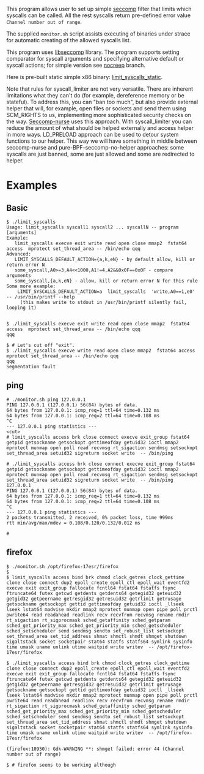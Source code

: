 This program allows user to set up simple [seccomp][1] filter that limits 
which syscalls can be called. All the rest syscalls return pre-defined error 
value `Channel number out of range`.

The supplied `monitor.sh` script assists executing of binaries under strace for automatic creating of the allowed syscalls list.

This program uses [libseccomp][2] library. 
The program supports setting comparator for syscall arguments and 
specifying alternative default or syscall actions; for simple version see 
[nocreep][5] branch.

Here is pre-built static simple x86 binary: [limit_syscalls_static][3].

Note that rules for syscall_limiter are not very versatile. 
There are inherent limitations what they can't do 
(for example, dereference memory or be stateful). 
To address this, you can "ban too much", but also provide external helper that will, 
for example, open files or sockets and send them using SCM_RIGHTS to us, implementing 
more sophisticated security checks on the way. [Seccomp-nurse][6] uses this approach. 
With syscall_limiter you can reduce the amount of what should be helped externally and access helper in more ways.
LD_PRELOAD approach can be used to detour system functions to our helper. This way we will have something in middle between seccomp-nurse and pure-BPF-seccomp-no-helper approaches: some syscalls are just banned, some are just allowed and some are redirected to helper.

Examples
===

Basic
---

```
$ ./limit_syscalls
Usage: limit_syscalls syscall1 syscall2 ... syscallN -- program [arguments]
Example:
   limit_syscalls execve exit write read open close mmap2  fstat64 access  mprotect set_thread_area -- /bin/echo qqq
Advanced:
   LIMIT_SYSCALLS_DEFAULT_ACTION={a,k,eN} - by default allow, kill or return error N
   some_syscall,A0>=3,A4<<1000,A1!=4,A2&&0x0F==0x0F - compare arguments
   some_syscall,{a,k,eN} - allow, kill or return error N for this rule
Some more example:
    LIMIT_SYSCALLS_DEFAULT_ACTION=a  limit_syscalls  'write,A0==1,e0' -- /usr/bin/printf --help
     (this makes write to stdout in /usr/bin/printf silently fail, looping it)
   
   
$ ./limit_syscalls execve exit write read open close mmap2  fstat64 access  mprotect set_thread_area -- /bin/echo qqq
qqq

$ # Let's cut off "exit".
$ ./limit_syscalls execve write read open close mmap2  fstat64 access  mprotect set_thread_area -- /bin/echo qqq
qqq
Segmentation fault

```

ping
---

```
# ./monitor.sh ping 127.0.0.1
PING 127.0.0.1 (127.0.0.1) 56(84) bytes of data.
64 bytes from 127.0.0.1: icmp_req=1 ttl=64 time=0.132 ms
64 bytes from 127.0.0.1: icmp_req=2 ttl=64 time=0.108 ms
^C
--- 127.0.0.1 ping statistics ---
<cut>
# limit_syscalls access brk close connect execve exit_group fstat64 getpid getsockname getsockopt gettimeofday getuid32 ioctl mmap2 mprotect munmap open poll read recvmsg rt_sigaction sendmsg setsockopt set_thread_area setuid32 sigreturn socket write  -- /bin/ping

# ./limit_syscalls access brk close connect execve exit_group fstat64 getpid getsockname getsockopt gettimeofday getuid32 ioctl mmap2 mprotect munmap open poll read recvmsg rt_sigaction sendmsg setsockopt set_thread_area setuid32 sigreturn socket write  -- /bin/ping 127.0.0.1
PING 127.0.0.1 (127.0.0.1) 56(84) bytes of data.
64 bytes from 127.0.0.1: icmp_req=1 ttl=64 time=0.132 ms
64 bytes from 127.0.0.1: icmp_req=2 ttl=64 time=0.108 ms
^C
--- 127.0.0.1 ping statistics ---
2 packets transmitted, 2 received, 0% packet loss, time 999ms
rtt min/avg/max/mdev = 0.108/0.120/0.132/0.012 ms

# 
```

firefox
---

```
$ ./monitor.sh /opt/firefox-17esr/firefox
$
$ limit_syscalls access bind brk chmod clock_getres clock_gettime clone close connect dup2 epoll_create epoll_ctl epoll_wait eventfd2 execve exit exit_group fallocate fcntl64 fstat64 fstatfs fsync ftruncate64 futex getcwd getdents getdents64 getegid32 geteuid32 getgid32 getpeername getresgid32 getresuid32 getrlimit getrusage getsockname getsockopt gettid gettimeofday getuid32 ioctl _llseek lseek lstat64 madvise mkdir mmap2 mprotect munmap open pipe poll prctl pwrite64 read readahead readlink recv recvfrom recvmsg rename rmdir rt_sigaction rt_sigprocmask sched_getaffinity sched_getparam sched_get_priority_max sched_get_priority_min sched_getscheduler sched_setscheduler send sendmsg sendto set_robust_list setsockopt set_thread_area set_tid_address shmat shmctl shmdt shmget shutdown sigaltstack socket socketpair stat64 statfs statfs64 symlink sysinfo time umask uname unlink utime waitpid write writev  -- /opt/firefox-17esr/firefox

$ ./limit_syscalls access bind brk chmod clock_getres clock_gettime clone close connect dup2 epoll_create epoll_ctl epoll_wait eventfd2 execve exit exit_group fallocate fcntl64 fstat64 fstatfs fsync ftruncate64 futex getcwd getdents getdents64 getegid32 geteuid32 getgid32 getpeername getresgid32 getresuid32 getrlimit getrusage getsockname getsockopt gettid gettimeofday getuid32 ioctl _llseek lseek lstat64 madvise mkdir mmap2 mprotect munmap open pipe poll prctl pwrite64 read readahead readlink recv recvfrom recvmsg rename rmdir rt_sigaction rt_sigprocmask sched_getaffinity sched_getparam sched_get_priority_max sched_get_priority_min sched_getscheduler sched_setscheduler send sendmsg sendto set_robust_list setsockopt set_thread_area set_tid_address shmat shmctl shmdt shmget shutdown sigaltstack socket socketpair stat64 statfs statfs64 symlink sysinfo time umask uname unlink utime waitpid write writev  -- /opt/firefox-17esr/firefox

(firefox:10950): Gdk-WARNING **: shmget failed: error 44 (Channel number out of range)

$ # firefox seems to be working although

```

[1]:http://en.wikipedia.org/wiki/Seccomp
[2]:http://sourceforge.net/projects/libseccomp/
[3]:http://vi-server.org/pub/limit_syscalls_static
[5]:https://github.com/vi/syscall_limiter/tree/nocreep
[6]:http://chdir.org/~nico/seccomp-nurse/
